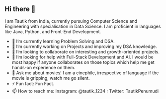 ## Hi there 👋
I am Tautik from India, currently pursuing Computer Science and Engineering with specialisation in Data Science. I am proficient in languages like Java, Python, and Front-End Development.

- 🌱 I’m currently learning Problem Solving and DSA.
- 🔭 I’m currently working on Projects and improving my DSA knowledge.
- 👯 I’m looking to collaborate on interesting and growth-oriented projects.
- 🤔 I’m looking for help with Full-Stack Development and AI. I would be most happy if anyone collaborates on those topics which help me get hands-on experience on them.
- 💬 Ask me about movies! I am a cinephile, irrespective of language if the movie is gripping, watch me go silent.
- ⚡ Fun fact: Fun Fact.
- 📫 How to reach me: Instagram: @tautik_1234 : Twitter: TautikPenumudi

<!--
**tautik1234/tautik1234** is a ✨ _special_ ✨ repository because its `README.md` (this file) appears on your GitHub profile.

Here are some ideas to get you started:

 ...
 ...
 ...
 ...
- 😄 Pronouns: ...
-  ...
-->
